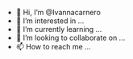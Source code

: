 - 👋 Hi, I’m @Ivannacarnero
- 👀 I’m interested in ...
- 🌱 I’m currently learning ...
- 💞️ I’m looking to collaborate on ...
- 📫 How to reach me ...

<!---
Ivannacarnero/Ivannacarnero is a ✨ special ✨ repository because its `README.md` (this file) appears on your GitHub profile.
You can click the Preview link to take a look at your changes.
--->
